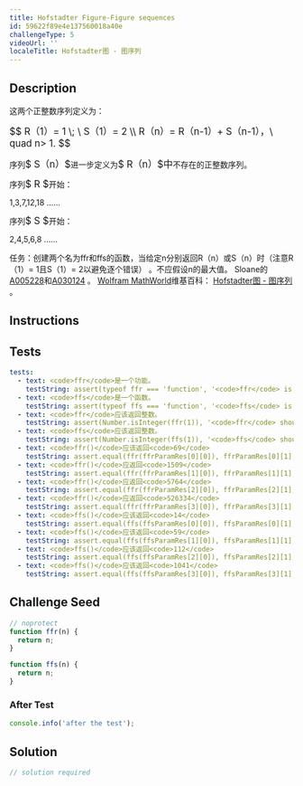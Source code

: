 ```yaml
---
title: Hofstadter Figure-Figure sequences
id: 59622f89e4e137560018a40e
challengeType: 5
videoUrl: ''
localeTitle: Hofstadter图 - 图序列
---
```


## Description
<section id="description"><p>这两个正整数序列定义为： </p><p> <big>$$ R（1）= 1 \; \ S（1）= 2 \\ R（n）= R（n-1）+ S（n-1），\ quad n&gt; 1. $$</big> </p><p>序列<big>$ S（n）$</big>进一步定义为<big>$ R（n）$中</big>不存在的正整数序列。 </p><p>序列<big>$ R $</big>开始： </p><p> 1,3,7,12,18 ...... </p><p>序列<big>$ S $</big>开始： </p><p> 2,4,5,6,8 ...... </p>任务：创建两个名为ffr和ffs的函数，当给定n分别返回R（n）或S（n）时（注意R（1）= 1且S（1）= 2以避免逐个错误） 。不应假设n的最大值。 Sloane的<a href="http://oeis.org/A005228" title="链接：http：//oeis.org/A005228">A005228</a>和<a href="http://oeis.org/A030124" title="链接：http：//oeis.org/A030124">A030124</a> 。 <a href="http://mathworld.wolfram.com/HofstadterFigure-FigureSequence.html" title="链接：http：//mathworld.wolfram.com/HofstadterFigure-FigureSequence.html">Wolfram MathWorld</a>维基百科： <a href="https://en.wikipedia.org/wiki/Hofstadter_sequence#Hofstadter_Figure-Figure_sequences" title="wp：Hofstadter_sequence＃Hofstadter_Figure-Figure_sequences">Hofstadter图 - 图序列</a> 。 </section>

## Instructions
<section id="instructions">
</section>

## Tests
<section id='tests'>

```yml
tests:
  - text: <code>ffr</code>是一个功能。
    testString: assert(typeof ffr === 'function', '<code>ffr</code> is a function.');
  - text: <code>ffs</code>是一个函数。
    testString: assert(typeof ffs === 'function', '<code>ffs</code> is a function.');
  - text: <code>ffr</code>应该返回整数。
    testString: assert(Number.isInteger(ffr(1)), '<code>ffr</code> should return integer.');
  - text: <code>ffs</code>应该返回整数。
    testString: assert(Number.isInteger(ffs(1)), '<code>ffs</code> should return integer.');
  - text: <code>ffr()</code>应该返回<code>69</code>
    testString: assert.equal(ffr(ffrParamRes[0][0]), ffrParamRes[0][1], '<code>ffr()</code> should return <code>69</code>');
  - text: <code>ffr()</code>应返回<code>1509</code>
    testString: assert.equal(ffr(ffrParamRes[1][0]), ffrParamRes[1][1], '<code>ffr()</code> should return <code>1509</code>');
  - text: <code>ffr()</code>应返回<code>5764</code>
    testString: assert.equal(ffr(ffrParamRes[2][0]), ffrParamRes[2][1], '<code>ffr()</code> should return <code>5764</code>');
  - text: <code>ffr()</code>应返回<code>526334</code>
    testString: assert.equal(ffr(ffrParamRes[3][0]), ffrParamRes[3][1], '<code>ffr()</code> should return <code>526334</code>');
  - text: <code>ffs()</code>应该返回<code>14</code>
    testString: assert.equal(ffs(ffsParamRes[0][0]), ffsParamRes[0][1], '<code>ffs()</code> should return <code>14</code>');
  - text: <code>ffs()</code>应该返回<code>59</code>
    testString: assert.equal(ffs(ffsParamRes[1][0]), ffsParamRes[1][1], '<code>ffs()</code> should return <code>59</code>');
  - text: <code>ffs()</code>应该返回<code>112</code>
    testString: assert.equal(ffs(ffsParamRes[2][0]), ffsParamRes[2][1], '<code>ffs()</code> should return <code>112</code>');
  - text: <code>ffs()</code>应该返回<code>1041</code>
    testString: assert.equal(ffs(ffsParamRes[3][0]), ffsParamRes[3][1], '<code>ffs()</code> should return <code>1041</code>');

```

</section>

## Challenge Seed
<section id='challengeSeed'>

<div id='js-seed'>

```js
// noprotect
function ffr(n) {
  return n;
}

function ffs(n) {
  return n;
}

```

</div>


### After Test
<div id='js-teardown'>

```js
console.info('after the test');
```

</div>

</section>

## Solution
<section id='solution'>

```js
// solution required
```
</section>
